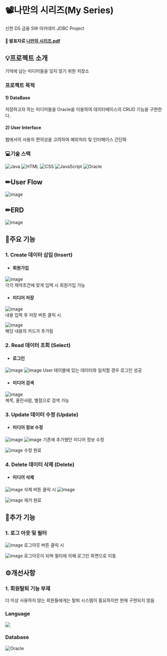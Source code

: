# 📽나만의 시리즈(My Series)

신한 DS 금융 SW 아카데미 JDBC Project

#### 📙 발표자료 [나만의 시리즈.pdf](https://github.com/user-attachments/files/16300801/default.pdf)


## 💡프로젝트 소개

기억에 남는 미디어들을 잊지 않기 위한 저장소

### 프로젝트 목적

#### 1) DataBase

저장하고자 하는 미디어들을 Oracle을 이용하여 데이터베이스의 CRUD 기능을 구현한다.
  
#### 2) User Interface

웹에서의 사용자 편의성을 고려하여 예외처리 및 인터페이스 간단화

### 💻기술 스택
![Java](https://img.shields.io/badge/Java-007396?style=flat-square&logo=Java&logoColor=white)
![HTML](https://img.shields.io/badge/HTML-E34F26?style=flat-square&logo=HTML5&logoColor=white)
![CSS](https://img.shields.io/badge/CSS-1572B6?style=flat-square&logo=CSS3&logoColor=white)
![JavaScript](https://img.shields.io/badge/JavaScript-F7DF1E?style=flat-square&logo=JavaScript&logoColor=black)
![Oracle](https://img.shields.io/badge/Oracle-F80000?style=flat-square&logo=Oracle&logoColor=white)


## ✏User Flow
![image](https://github.com/user-attachments/assets/84af83e4-53df-4c18-8987-bb8333681142)

## ✏ERD
![image](https://github.com/user-attachments/assets/97b609e8-34c9-4951-ae77-b7416fc91c74)


## 📝주요 기능

### 1. Create 데이터 삽입 (Insert)

- #### 회원가입
![image](https://github.com/user-attachments/assets/a06cd766-b82a-439f-9ad6-d02955546391)
<br>각각 제약조건에 맞게 입력 시 회원가입 가능

- #### 미디어 저장
![image](https://github.com/user-attachments/assets/5d248fcd-e0f4-4bf1-bbd6-ece75e2a44f2)
<br>내용 입력 후 저장 버튼 클릭 시

![image](https://github.com/user-attachments/assets/31b81b91-f243-4584-b1c4-3db6a66b8cc2)
<br>해당 내용의 카드가 추가됨


### 2. Read 데이터 조회 (Select)

- #### 로그인
![image](https://github.com/user-attachments/assets/c5da8621-913c-4d12-b41e-6542b840665a)
![image](https://github.com/user-attachments/assets/7bb31268-33cd-4ea7-bd88-648e64cf3b0d)
User 테이블에 있는 데이터와 일치할 경우 로그인 성공

- #### 미디어 검색
![image](https://github.com/user-attachments/assets/345d0493-35ae-4008-b284-b9d9f65da297)
<br>제목, 올린사람, 별점으로 검색 가능


### 3. Update 데이터 수정 (Update)

- #### 미디어 정보 수정
![image](https://github.com/user-attachments/assets/4fc985ec-5a89-42ff-aa61-98e6bef3d05d)
![image](https://github.com/user-attachments/assets/3910355c-3556-42be-9b46-f3763e98bdee)
기존에 추가했던 미디어 정보 수정

![image](https://github.com/user-attachments/assets/54ff8e29-a922-495d-bbd3-19cbdf99d373)
수정 완료


### 4. Delete 데이터 삭제 (Delete)

- #### 미디어 삭제
![image](https://github.com/user-attachments/assets/4d51917b-564a-47ca-b69e-b5cd5eda2446)
삭제 버튼 클릭 시
![image](https://github.com/user-attachments/assets/0d903a6c-65dc-4d77-b6be-a9f4e2876423)


![image](https://github.com/user-attachments/assets/b8efce08-e505-4984-b856-1df24ce4cea4)
제거 완료


## 📑추가 기능

### 1. 로그 아웃 및 필터
![image](https://github.com/user-attachments/assets/104629e0-6b21-425c-a0f5-a899e7e0b474)
로그아웃 버튼 클릭 시

![image](https://github.com/user-attachments/assets/50c7afd4-a76c-41e7-a241-8bc630b7869a)
로그아웃이 되며 필터에 의해 로그인 화면으로 이동


## ⚙️개선사항

### 1. 회원탈퇴 기능 부재

더 이상 사용하지 않는 회원들에게는 탈퇴 시스템이 필요하지만 현재 구현되지 않음

### Language
<img src="https://img.shields.io/badge/java-007396?style=for-the-badge&logo=java&logoColor=white"> 

### Database
![Oracle](https://img.shields.io/badge/Oracle-F80000?style=for-the-badge&logo=Oracle&logoColor=white)
